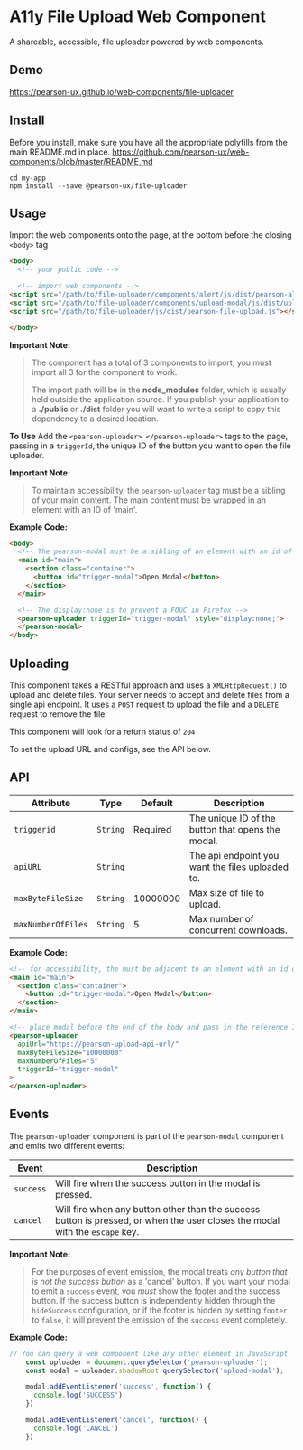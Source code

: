 
# A11y File Upload Web Component

A shareable, accessible, file uploader powered by web components.

## Demo

https://pearson-ux.github.io/web-components/file-uploader

## Install

Before you install, make sure you have all the appropriate polyfills from the main README.md in place.
https://github.com/pearson-ux/web-components/blob/master/README.md

    cd my-app
    npm install --save @pearson-ux/file-uploader

## Usage

Import the web components onto the page, at the bottom before the closing `<body>` tag

```html
<body>
  <!-- your public code -->

  <!-- import web components -->
<script src="/path/to/file-uploader/components/alert/js/dist/pearson-alert.js"></script>
<script src="/path/to/file-uploader/components/upload-modal/js/dist/uploadModal.js"></script>
<script src="/path/to/file-uploader/js/dist/pearson-file-upload.js"></script>

</body>
```

**Important Note:**
> The component has a total of 3 components to import, you must import all 3 for the component to work.
>
> The import path will be in the **node_modules** folder, which is
> usually held outside the application source. If you publish your
> application to a **./public** or **./dist** folder you will want to
> write a script to copy this dependency to a desired location.

**To Use**
Add the `<pearson-uploader> </pearson-uploader>` tags to the page, passing in a `triggerId`, the unique ID of the button you want to open the file uploader.

**Important Note:**

> To maintain accessibility, the `pearson-uploader` tag must be a sibling of
> your main content. The main content must be wrapped in an element
> with an ID of 'main'.

**Example Code:**

```html
<body>
  <!-- The pearson-modal must be a sibling of an element with an id of `main` -->
  <main id="main">
    <section class="container">
      <button id="trigger-modal">Open Modal</button>
    </section>
  </main>

  <!-- The display:none is to prevent a FOUC in Firefox -->
  <pearson-uploader triggerId="trigger-modal" style="display:none;">
  </pearson-modal>
</body>
```

 ## Uploading
This component takes a RESTful approach and uses a `XMLHttpRequest()` to upload and delete files.
Your server needs to accept and delete files from a single api endpoint.    It uses a `POST` request to upload the file and a `DELETE` request to remove the file.

This component will look for a return status of `204`

To set the upload URL and configs, see the API below.

## API

| Attribute        | Type      | Default         | Description                                       |
| ---------------- | --------- | --------------- | ------------------------------------------------- |
| `triggerid`      | `String`  | Required        | The unique ID of the button that opens the modal. |
| `apiURL   `      | `String`  |                 | The api endpoint you want the files uploaded to.                         |
| `maxByteFileSize`| `String`  | 10000000      | Max size of file to upload.                      |
| `maxNumberOfFiles`| `String` | 5           | Max number of concurrent downloads.               |


**Example Code:**

```html
<!-- for accessibility, the must be adjacent to an element with an id of main -->
<main id="main">
  <section class="container">
    <button id="trigger-modal">Open Modal</button>
  </section>
</main>

<!-- place modal before the end of the body and pass in the reference ID of the button that triggers the modal -->
<pearson-uploader
  apiUrl="https://pearson-upload-api-url/"
  maxByteFileSize="10000000"
  maxNumberOfFiles="5"
  triggerId="trigger-modal"
>
</pearson-uploader>
```

## Events

The `pearson-uploader` component is part of the  `pearson-modal` component and emits two different events:

| Event     | Description                                                        |
| --------- | ------------------------------------------------------------------ |
| `success` | Will fire when the success button in the modal is pressed.         |
| `cancel`  | Will fire when any button other than the success button is pressed, or when the user closes the modal with the `escape` key. |

**Important Note:**

> For the purposes of event emission, the modal treats *any button that is not the success button* as a 'cancel' button. If you want your modal to emit a `success` event, you *must* show the footer and the success button. If the success button is independently hidden through the `hideSuccess` configuration, or if the footer is hidden by setting  `footer` to `false`, it will prevent the emission of the `success` event completely.

**Example Code:**

```js
// You can query a web component like any other element in JavaScript
	const uploader = document.querySelector('pearson-uploader');
	const modal = uploader.shadowRoot.querySelector('upload-modal');

	modal.addEventListener('success', function() {
	  console.log('SUCCESS')
	})

    modal.addEventListener('cancel', function() {
      console.log('CANCEL')
    })
```
